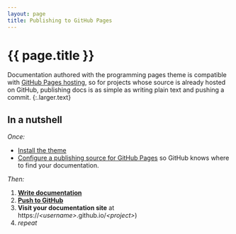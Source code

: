 ```yaml
---
layout: page
title: Publishing to GitHub Pages
---
```


# {{ page.title }}

Documentation authored with the programming pages theme is compatible with [GitHub Pages hosting][ghpages], so for projects whose source is already hosted on GitHub, publishing docs is as simple as writing plain text and pushing a commit.
{:.larger.text}

## In a nutshell

_Once:_

- [Install the theme]({{site.baseurl}}/guides/Installing-the-theme/#/guides/)
- [Configure a publishing source for GitHub Pages][ghpages-howto] so GitHub knows where to find your documentation.

_Then:_

1. **[Write documentation][write-documentation]**
1. **[Push to GitHub][push-to-github]**
1. **Visit your documentation site** at https://_&lt;username&gt;_.github.io/_&lt;project&gt;_)
1. _repeat_



[ghpages]: https://pages.github.com/ "Websites for you and your projects. Hosted directly from your GitHub repository"
[ghpages-howto]: https://help.github.com/articles/configuring-a-publishing-source-for-github-pages/ "How to Configure a publishing source for GitHub Pages"
[push-to-github]: https://help.github.com/articles/pushing-to-a-remote/ "Pushing to a remote"
[install-theme]: {{site.baseurl}}/guides/Installing-the-theme/#/guides/ "Installing the theme"
[write-documentation]: {{site.baseurl}}/guides/Authoring-Documentation/#/guides/ "Authoring documentation using the programming pages theme"
